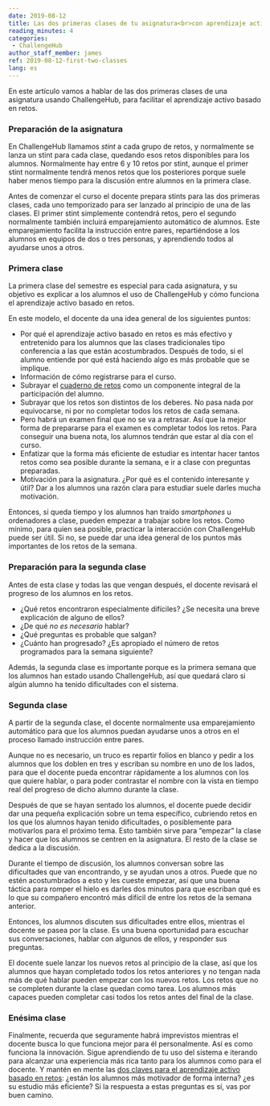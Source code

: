 ```yaml
---
date: 2019-08-12
title: Las dos primeras clases de tu asignatura<br>con aprendizaje activo basado en retos
reading_minutes: 4
categories:
 - ChallengeHub
author_staff_member: james
ref: 2019-08-12-first-two-classes
lang: es
---
```

En este artículo vamos a hablar de las dos primeras clases de una asignatura usando ChallengeHub, para facilitar el aprendizaje activo basado en retos.

### Preparación de la asignatura

En ChallengeHub llamamos *stint* a cada grupo de retos, y normalmente se lanza un stint para cada clase, quedando esos retos disponibles para los alumnos.
Normalmente hay entre 6 y 10 retos por stint, aunque el primer stint normalmente tendrá menos retos que los posteriores porque suele haber menos tiempo para la discusión entre alumnos en la primera clase.

Antes de comenzar el curso el docente prepara stints para las dos primeras clases,
cada uno temporizado para ser lanzado al principio de una de las clases.
El primer stint simplemente contendrá retos, pero el segundo normalmente también incluirá emparejamiento automático de alumnos. Este emparejamiento facilita la instrucción entre pares, repartiéndose a los alumnos en equipos de dos o tres personas, y aprendiendo todos al ayudarse unos a otros.

### Primera clase

La primera clase del semestre es especial para cada asignatura, y su objetivo es explicar a los alumnos el uso de ChallengeHub y cómo funciona el aprendizaje activo basado en retos.

En este modelo, el docente da una idea general de los siguientes puntos:

- Por qué el aprendizaje activo basado en retos es más efectivo y entretenido para los alumnos que las clases tradicionales tipo conferencia a las que están acostumbrados.
Después de todo, si el alumno entiende por qué está haciendo algo es más probable que se implique.
- Información de cómo registrarse para el curso.
- Subrayar el [cuaderno de retos](/es/motivación/evaluación/2019/08/11/the-challenge-log/) como un componente integral de la participación del alumno.
- Subrayar que los retos son distintos de los deberes.
No pasa nada por equivocarse, ni por no completar todos los retos de cada semana.
- Pero habrá un examen final que no se va a retrasar. Así que la mejor forma de prepararse para el examen es completar todos los retos.
Para conseguir una buena nota, los alumnos tendrán que estar al día con el curso.
- Enfatizar que la forma más eficiente de estudiar es intentar hacer tantos retos como sea posible durante la semana, e ir a clase con preguntas preparadas.
- Motivación para la asignatura. ¿Por qué es el contenido interesante y útil?
Dar a los alumnos una razón clara para estudiar suele darles mucha motivación.

Entonces, si queda tiempo y los alumnos han traído *smartphones* u ordenadores a clase, pueden empezar a trabajar sobre los retos.
Como mínimo, para quien sea posible, practicar la interacción con ChallengeHub puede ser útil.
Si no, se puede dar una idea general de los puntos más importantes de los retos de la semana.

### Preparación para la segunda clase

Antes de esta clase y todas las que vengan después, el docente revisará el progreso de los alumnos en los retos.

- ¿Qué retos encontraron especialmente difíciles? ¿Se necesita una breve explicación de alguno de ellos?
- ¿De qué *no es necesario* hablar?
- ¿Qué preguntas es probable que salgan?
- ¿Cuánto han progresado? ¿Es apropiado el número de retos programados para la semana siguiente?

Además, la segunda clase es importante porque es la primera semana que los alumnos han estado usando ChallengeHub,
así que quedará claro si algún alumno ha tenido dificultades con el sistema.

### Segunda clase

A partir de la segunda clase, el docente normalmente usa emparejamiento automático para que los alumnos puedan ayudarse unos a otros en el proceso llamado instrucción entre pares.

Aunque no es necesario, un truco es repartir folios en blanco y pedir a los alumnos que los doblen en tres y escriban su nombre en uno de los lados,
para que el docente pueda encontrar rápidamente a los alumnos con los que quiere hablar, o para poder contrastar el nombre con la vista en tiempo real del progreso de dicho alumno durante la clase.

Después de que se hayan sentado los alumnos, el docente puede decidir dar una pequeña explicación sobre un tema específico,
cubriendo retos en los que los alumnos hayan tenido dificultades,
o posiblemente para motivarlos para el próximo tema.
Esto también sirve para “empezar” la clase y hacer que los alumnos se centren en la asignatura.
El resto de la clase se dedica a la discusión.

Durante el tiempo de discusión, los alumnos conversan sobre las dificultades que van encontrando, y se ayudan unos a otros.
Puede que no estén acostumbrados a esto y les cueste empezar, así que una buena táctica para romper el hielo es darles dos minutos para que escriban qué es lo que su compañero encontró más difícil de entre los retos de la semana anterior.

Entonces, los alumnos discuten sus dificultades entre ellos,
mientras el docente se pasea por la clase.
Es una buena oportunidad para escuchar sus conversaciones,
hablar con algunos de ellos, y responder sus preguntas.

El docente suele lanzar los nuevos retos al principio de la clase,
así que los alumnos que hayan completado todos los retos anteriores y no tengan nada más de qué hablar pueden empezar con los nuevos retos.
Los retos que no se completen durante la clase quedan como tarea.
Los alumnos más capaces pueden completar casi todos los retos antes del final de la clase.

### Enésima clase

Finalmente, recuerda que seguramente habrá imprevistos mientras el docente busca lo que funciona mejor para él personalmente.
Así es como funciona la innovación.
Sigue aprendiendo de tu uso del sistema e iterando para alcanzar una experiencia más rica tanto para los alumnos como para el docente.
Y mantén en mente las [dos claves para el aprendizaje activo basado en retos](/es/motivación/2019/08/10/two-key-elements-for-effective-cbal/):
¿están los alumnos más motivador de forma interna?
¿es su estudio más eficiente?
Si la respuesta a estas preguntas es sí, vas por buen camino.
